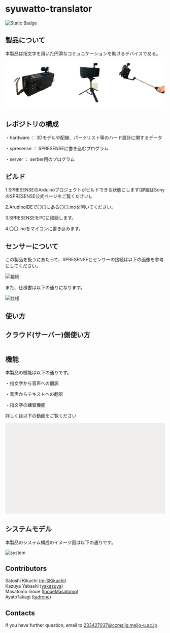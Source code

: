# syuwatto-translator

![Static Badge](https://img.shields.io/badge/Sony-Spresense-blue)

## 製品について
本製品は指文字を用いた円滑なコミュニケーションを助けるデバイスである。

![製品](./images/product1.png)

## レポジトリの構成
・hardware ： 3Dモデルや配線、パーツリスト等のハード設計に関するデータ

・spresense ： SPRESENSEに書き込むプログラム

・server ： serber用のプログラム

## ビルド
1.SPRESENSEのArduinoプロジェクトがビルドできる状態にします(詳細はSonyのSPRESENSE公式ページをご覧ください)。

2.ArudinoIDEで〇〇にある〇〇.inoを開いてください。

3.SPRESENSEをPCに接続します。

4.〇〇.inoをマイコンに書き込みます。

## センサーについて
この製品を扱うにあたって、SPRESENSEとセンサーの接続は以下の画像を参考にしてください。

![接続](./image/image1.png)

また、仕様書は以下の通りになります。

![仕様](./image/image2.png)

## 使い方


## クラウド(サーバー)側使い方
```bash

```

## 機能
本製品の機能は以下の通りです。

・指文字から音声への翻訳

・音声からテキストへの翻訳

・指文字の練習機能

詳しくは以下の動画をご覧ください

[![movie1](./images/backcolor.png)](https://github.com/rsdlab/syuwatto-translator/assets/105686812/fd62dd02-c0c1-43e5-8c7f-474890054772)

## システムモデル

本製品のシステム構成のイメージ図は以下の通りです。

![system](./image/system.png)

## Contributors
Satoshi Kikuchi ([m-SKikuchi](https://github.com/m-SKikuchi))<br>
Kazuya Yabashi ([yakazuya](https://github.com/yakazuya))<br>
Masatomo Inoue ([InoueMasatomo](https://github.com/InoueMasatomo))<br>
AyatoTakagi ([tadrone](https://github.com/tadrone))

## Contacts
If you have further question, email to 233427037@ccmailg.meijo-u.ac.jp

